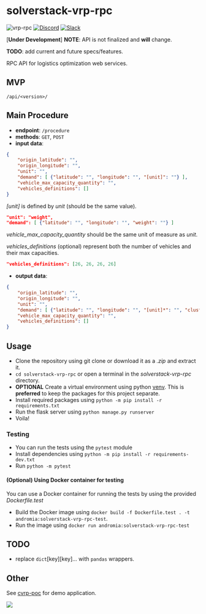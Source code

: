 # solverstack-vrp-rpc

![vrp-rpc](https://github.com/andromia/solverstack-vrp-rpc/workflows/vrp-rpc/badge.svg)
[![Discord](https://img.shields.io/discord/721862473132540007?label=discord&style=plastic)](https://discord.gg/wg7xSAf)
[![Slack](https://img.shields.io/badge/slack-workspace-orange)](https://join.slack.com/t/andromiasoftware/shared_invite/zt-felqfjhs-Tvma8OYuCExxdmQgHOIGsg)

[**Under Development**] **NOTE**: API is not finalized and **will** change.

**TODO**: add current and future specs/features.

RPC API for logistics optimization web services.

## MVP

```/api/<version>/```

## Main Procedure

- **endpoint**: ```/procedure```
- **methods**: ```GET```, ```POST```
- **input data**:

```json
{
    "origin_latitude": "",
    "origin_longitude": "",
    "unit": "",
    "demand": [ {"latitude": "", "longitude": "", "[unit]": ""} ],
    "vehicle_max_capacity_quantity": "",
    "vehicles_definitions": []
}
```
*[unit]* is defined by *unit* (should be the same value).

```json
"unit": "weight",
"demand": [ {"latitude": "", "longitude": "", "weight": ""} ]
```

*vehicle_max_capacity_quantity* should be the same unit of measure as *unit*.

*vehicles_definitions* (optional) represent both the number of vehicles and their max capacities.

```json
"vehicles_definitions": [26, 26, 26, 26]
```

- **output data**:

```json
{
    "origin_latitude": "",
    "origin_longitude": "",
    "unit": "",
    "demand": [ {"latitude": "", "longitude": "", "[unit]*": "", "cluster_id": "", "vehicle_id": "", "stop_num": ""} ],
    "vehicle_max_capacity_quantity": "",
    "vehicles_definitions": []
}
```

## Usage

- Clone the repository using git clone or download it as a _.zip_ and extract it.
- `cd solverstack-vrp-rpc` or open a terminal in the _solverstack-vrp-rpc_ directory.
- **OPTIONAL** Create a virtual environment using python [venv](https://docs.python.org/3/tutorial/venv.html). This is **preferred** to keep the packages for this project separate.
- Install required packages using `python -m pip install -r requirements.txt`
- Run the flask server using `python manage.py runserver`
- Voila!

### Testing

- You can run the tests using the `pytest` module
- Install dependencies using `python -m pip install -r requirements-dev.txt`
- Run `python -m pytest`

#### (Optional) Using Docker container for testing

You can use a Docker container for running the tests by using the provided _Dockerfile.test_

- Build the Docker image using `docker build -f Dockerfile.test . -t andromia:solverstack-vrp-rpc-test`.
- Run the image using `docker run andromia:solverstack-vrp-rpc-test`

## TODO
- replace ```dict```[key][key]... with ```pandas``` wrappers.

## Other
See [cvrp-poc](https://github.com/fingafrog/cvrp-poc) for demo application.

![](https://github.com/fingafrog/cvrp-poc/blob/master/docs/img/v0.0.8.PNG?raw=true)
